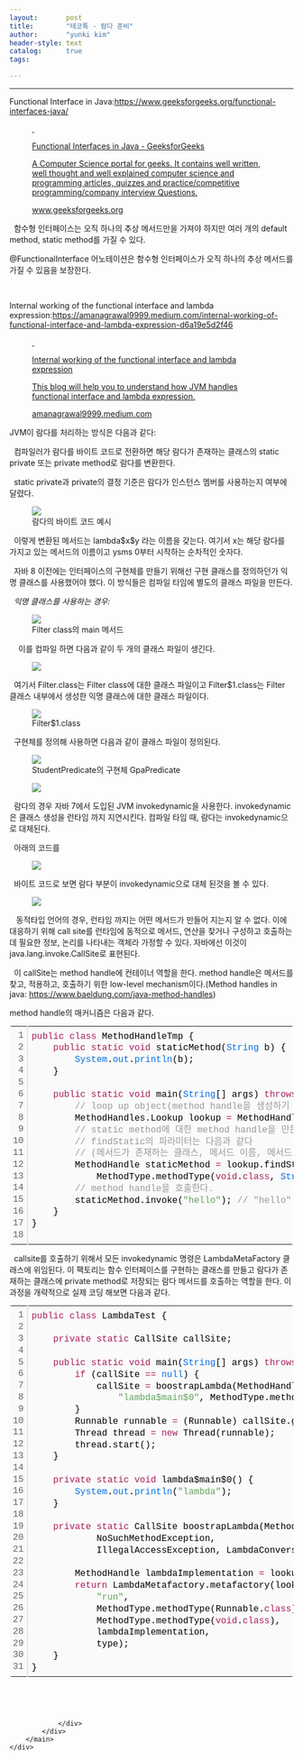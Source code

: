 ```yaml
---
layout:       post
title:        "테코톡 - 람다 준비"
author:       "yunki kim"
header-style: text
catalog:      true
tags: 

---
```


<head></head>
<body id="tt-body-page" class="">
<div id="wrap" class="wrap-right">
    <div id="container">
        <main class="main ">
            <div class="area-main">
                <div class="area-view">
                    <div class="article-header"></div>
                    <hr>
                    <div class="article-view">
                        <div class="contents_style">
                            <p data-ke-size="size16">Functional Interface in Java:<a href="https://www.geeksforgeeks.org/functional-interfaces-java/" target="_blank" rel="noopener">https://www.geeksforgeeks.org/functional-interfaces-java/</a></p>
<figure id="og_1647052144934" contenteditable="false" data-ke-type="opengraph" data-ke-align="alignCenter" data-og-type="article" data-og-title="Functional Interfaces in Java - GeeksforGeeks" data-og-description="A Computer Science portal for geeks. It contains well written, well thought and well explained computer science and programming articles, quizzes and practice/competitive programming/company interview Questions." data-og-host="www.geeksforgeeks.org" data-og-source-url="https://www.geeksforgeeks.org/functional-interfaces-java/" data-og-url="https://www.geeksforgeeks.org/functional-interfaces-java/" data-og-image="https://scrap.kakaocdn.net/dn/LIJJL/hyNFEvcu8X/qJKmwudKdEvKQaeVp84Lt1/img.png?width=200&amp;height=200&amp;face=0_0_200_200"><a href="https://www.geeksforgeeks.org/functional-interfaces-java/" target="_blank" rel="noopener" data-source-url="https://www.geeksforgeeks.org/functional-interfaces-java/">
<div class="og-image" style="background-image: url('https://scrap.kakaocdn.net/dn/LIJJL/hyNFEvcu8X/qJKmwudKdEvKQaeVp84Lt1/img.png?width=200&amp;height=200&amp;face=0_0_200_200');">&nbsp;</div>
<div class="og-text">
<p class="og-title" data-ke-size="size16">Functional Interfaces in Java - GeeksforGeeks</p>
<p class="og-desc" data-ke-size="size16">A Computer Science portal for geeks. It contains well written, well thought and well explained computer science and programming articles, quizzes and practice/competitive programming/company interview Questions.</p>
<p class="og-host" data-ke-size="size16">www.geeksforgeeks.org</p>
</div>
</a></figure>
<p data-ke-size="size16">&nbsp; 함수형 인터페이스는 오직 하나의 추상 메서드만을 가져야 하지만 여러 개의 default method, static method를 가질 수 있다.</p>
<p data-ke-size="size16">@FunctionalInterface 어노테이션은 함수형 인터페이스가 오직 하나의 추상 메서드를 가질 수 있음을 보장한다.</p>
<p data-ke-size="size16">&nbsp;</p>
<p data-ke-size="size16">Internal working of the functional interface and lambda expression:<a href="https://amanagrawal9999.medium.com/internal-working-of-functional-interface-and-lambda-expression-d6a19e5d2f46" target="_blank" rel="noopener">https://amanagrawal9999.medium.com/internal-working-of-functional-interface-and-lambda-expression-d6a19e5d2f46</a></p>
<figure id="og_1647052431712" contenteditable="false" data-ke-type="opengraph" data-ke-align="alignCenter" data-og-type="article" data-og-title="Internal working of the functional interface and lambda expression" data-og-description="This blog will help you to understand how JVM handles functional interface and lambda expression." data-og-host="amanagrawal9999.medium.com" data-og-source-url="https://amanagrawal9999.medium.com/internal-working-of-functional-interface-and-lambda-expression-d6a19e5d2f46" data-og-url="https://amanagrawal9999.medium.com/internal-working-of-functional-interface-and-lambda-expression-d6a19e5d2f46" data-og-image="https://scrap.kakaocdn.net/dn/cFz8Z9/hyNFHFskQv/tEKKX0Am8X9zmK4hFfNyXK/img.png?width=1200&amp;height=678&amp;face=0_0_1200_678,https://scrap.kakaocdn.net/dn/c0OgxY/hyNFIElXe6/PegPsvkfuNklkdqxkcjmp0/img.png?width=1400&amp;height=791&amp;face=0_0_1400_791"><a href="https://amanagrawal9999.medium.com/internal-working-of-functional-interface-and-lambda-expression-d6a19e5d2f46" target="_blank" rel="noopener" data-source-url="https://amanagrawal9999.medium.com/internal-working-of-functional-interface-and-lambda-expression-d6a19e5d2f46">
<div class="og-image" style="background-image: url('https://scrap.kakaocdn.net/dn/cFz8Z9/hyNFHFskQv/tEKKX0Am8X9zmK4hFfNyXK/img.png?width=1200&amp;height=678&amp;face=0_0_1200_678,https://scrap.kakaocdn.net/dn/c0OgxY/hyNFIElXe6/PegPsvkfuNklkdqxkcjmp0/img.png?width=1400&amp;height=791&amp;face=0_0_1400_791');">&nbsp;</div>
<div class="og-text">
<p class="og-title" data-ke-size="size16">Internal working of the functional interface and lambda expression</p>
<p class="og-desc" data-ke-size="size16">This blog will help you to understand how JVM handles functional interface and lambda expression.</p>
<p class="og-host" data-ke-size="size16">amanagrawal9999.medium.com</p>
</div>
</a></figure>
<p data-ke-size="size16">JVM이 람다를 처리하는 방식은 다음과 같다:</p>
<p data-ke-size="size16">&nbsp; 컴파일러가 람다를 바이트 코드로 전환하면 해당 람다가 존재하는 클래스의 static private 또는 private method로 람다를 변환한다.</p>
<p data-ke-size="size16">&nbsp; static private과 private의 결정 기준은 람다가 인스턴스 멤버를 사용하는지 여부에 달렸다.&nbsp;</p>
<p></p><figure class="imageblock alignCenter">
    <span data-lightbox="lightbox">
        <img src="/img/7YWM7L2U7YahIC0g656M64ukIOykgOu5hA==/img.png">
    </span>
    <figcaption>람다의 바이트 코드 예시</figcaption>
</figure><p></p>
<p data-ke-size="size16">&nbsp; 이렇게 변환된 메서드는 lambda$x$y 라는 이름을 갖는다. 여기서 x는 해당 람다를 가지고 있는 메서드의 이름이고 ysms 0부터 시작하는 순차적인 숫자다.&nbsp;</p>
<p data-ke-size="size16">&nbsp; 자바 8 이전에는 인터페이스의 구현체를 만들기 위해선 구현 클래스를 정의하던가 익명 클래스를 사용했어야 했다. 이 방식들은 컴파일 타임에 별도의 클래스 파일을 만든다.</p>
<p data-ke-size="size16">&nbsp;&nbsp;<i>익명 클래스를 사용하는 경우:</i></p>
<p></p><figure class="imageblock alignCenter">
    <span data-lightbox="lightbox">
        <img src="/img/7YWM7L2U7YahIC0g656M64ukIOykgOu5hA==/img_1.png">
    </span>
    <figcaption>Filter class의 main 메서드</figcaption>
</figure><p></p>
<p data-ke-size="size16">&nbsp; &nbsp; 이를 컴파일 하면 다음과 같이 두 개의 클래스 파일이 생긴다.</p>
<p></p><figure class="imageblock alignCenter">
    <span data-lightbox="lightbox">
        <img src="/img/7YWM7L2U7YahIC0g656M64ukIOykgOu5hA==/img_2.png">
    </span>
    <figcaption></figcaption>
</figure><p></p>
<p data-ke-size="size16">&nbsp; 여기서 Filter.class는 Filter class에 대한 클래스 파일이고 Filter$1.class는 Filter 클래스 내부에서 생성한 익명 클래스에 대한 클래스 파일이다.</p>
<p></p><figure class="imageblock alignCenter">
    <span data-lightbox="lightbox">
        <img src="/img/7YWM7L2U7YahIC0g656M64ukIOykgOu5hA==/img_3.png">
    </span>
    <figcaption>Filter$1.class</figcaption>
</figure><p></p>
<p data-ke-size="size16">&nbsp; 구현체를 정의해 사용하면 다음과 같이 클래스 파일이 정의된다.</p>
<p></p><figure class="imageblock alignCenter">
    <span data-lightbox="lightbox">
        <img src="/img/7YWM7L2U7YahIC0g656M64ukIOykgOu5hA==/img_4.png">
    </span>
    <figcaption>StudentPredicate의 구현체 GpaPredicate</figcaption>
</figure><figure class="imageblock alignCenter">
    <span data-lightbox="lightbox">
        <img src="/img/7YWM7L2U7YahIC0g656M64ukIOykgOu5hA==/img_5.png">
    </span>
    <figcaption></figcaption>
</figure><p></p>
<p data-ke-size="size16">&nbsp; 람다의 경우 자바 7에서 도입된 JVM invokedynamic을 사용한다. invokedynamic은 클래스 생성을 런타임 까지 지연시킨다. 컴파일 타임 때, 람다는 invokedynamic으로 대체된다.</p>
<p data-ke-size="size16">&nbsp; 아래의 코드를</p>
<p></p><figure class="imageblock alignCenter">
    <span data-lightbox="lightbox">
        <img src="/img/7YWM7L2U7YahIC0g656M64ukIOykgOu5hA==/img_6.png">
    </span>
    <figcaption></figcaption>
</figure><p></p>
<p data-ke-size="size16">&nbsp; 바이트 코드로 보면 람다 부분이 invokedynamic으로 대체 된것을 볼 수 있다.</p>
<p></p><figure class="imageblock alignCenter">
    <span data-lightbox="lightbox">
        <img src="/img/7YWM7L2U7YahIC0g656M64ukIOykgOu5hA==/img_7.png">
    </span>
    <figcaption></figcaption>
</figure><p></p>
<p data-ke-size="size16">&nbsp; &nbsp;동적타입 언어의 경우, 런타임 까지는 어떤 메서드가 만들어 지는지 알 수 없다. 이에 대응하기 위해 call site를 런타임에 동적으로 메서드, 연산을 찾거나 구성하고 호출하는 데 필요한 정보, 논리를 나타내는 객체라 가정할 수 있다. 자바에선 이것이 java.lang.invoke.CallSite로 표현된다.</p>
<p data-ke-size="size16">&nbsp; 이 callSite는 method handle에 컨테이너 역할을 한다. method handle은 메서드를 찾고, 적용하고, 호출하기 위한 low-level mechanism이다.(Method handles in java: <a href="https://www.baeldung.com/java-method-handles" target="_blank" rel="noopener">https://www.baeldung.com/java-method-handles</a>)</p>
<p data-ke-size="size16">method handle의 매커니즘은 다음과 같다.</p>
<div class="colorscripter-code" style="color: #010101; font-family: Consolas, 'Liberation Mono', Menlo, Courier, monospace !important; position: relative !important; overflow: auto;">
<table class="colorscripter-code-table" style="margin: 0; padding: 0; border: none; background-color: #fafafa; border-radius: 4px;" cellspacing="0" cellpadding="0" data-ke-align="alignLeft">
<tbody>
<tr>
<td style="padding: 6px; border-right: 2px solid #e5e5e5;">
<div style="margin: 0; padding: 0; word-break: normal; text-align: right; color: #666; font-family: Consolas, 'Liberation Mono', Menlo, Courier, monospace !important; line-height: 130%;">
<div style="line-height: 130%;">1</div>
<div style="line-height: 130%;">2</div>
<div style="line-height: 130%;">3</div>
<div style="line-height: 130%;">4</div>
<div style="line-height: 130%;">5</div>
<div style="line-height: 130%;">6</div>
<div style="line-height: 130%;">7</div>
<div style="line-height: 130%;">8</div>
<div style="line-height: 130%;">9</div>
<div style="line-height: 130%;">10</div>
<div style="line-height: 130%;">11</div>
<div style="line-height: 130%;">12</div>
<div style="line-height: 130%;">13</div>
<div style="line-height: 130%;">14</div>
<div style="line-height: 130%;">15</div>
<div style="line-height: 130%;">16</div>
<div style="line-height: 130%;">17</div>
<div style="line-height: 130%;">18</div>
</div>
</td>
<td style="padding: 6px 0; text-align: left;">
<div style="margin: 0; padding: 0; color: #010101; font-family: Consolas, 'Liberation Mono', Menlo, Courier, monospace !important; line-height: 130%;">
<div style="padding: 0 6px; white-space: pre; line-height: 130%;"><span style="color: #a71d5d;">public</span>&nbsp;<span style="color: #a71d5d;">class</span>&nbsp;MethodHandleTmp&nbsp;{</div>
<div style="padding: 0 6px; white-space: pre; line-height: 130%;">&nbsp;&nbsp;&nbsp;&nbsp;<span style="color: #a71d5d;">public</span>&nbsp;<span style="color: #a71d5d;">static</span>&nbsp;<span style="color: #a71d5d;">void</span>&nbsp;staticMethod(<span style="color: #066de2;">String</span>&nbsp;b)&nbsp;{</div>
<div style="padding: 0 6px; white-space: pre; line-height: 130%;">&nbsp;&nbsp;&nbsp;&nbsp;&nbsp;&nbsp;&nbsp;&nbsp;<span style="color: #066de2;">System</span>.<span style="color: #066de2;">out</span>.<span style="color: #066de2;">println</span>(b);</div>
<div style="padding: 0 6px; white-space: pre; line-height: 130%;">&nbsp;&nbsp;&nbsp;&nbsp;}</div>
<div style="padding: 0 6px; white-space: pre; line-height: 130%;">&nbsp;</div>
<div style="padding: 0 6px; white-space: pre; line-height: 130%;">&nbsp;&nbsp;&nbsp;&nbsp;<span style="color: #a71d5d;">public</span>&nbsp;<span style="color: #a71d5d;">static</span>&nbsp;<span style="color: #a71d5d;">void</span>&nbsp;main(<span style="color: #066de2;">String</span>[]&nbsp;args)&nbsp;<span style="color: #a71d5d;">throws</span>&nbsp;Throwable&nbsp;{</div>
<div style="padding: 0 6px; white-space: pre; line-height: 130%;">&nbsp;&nbsp;&nbsp;&nbsp;&nbsp;&nbsp;&nbsp;&nbsp;<span style="color: #999999;">//&nbsp;loop&nbsp;up&nbsp;object(method&nbsp;handle을&nbsp;생성하기&nbsp;위한&nbsp;팩토리)를&nbsp;반환한다.</span></div>
<div style="padding: 0 6px; white-space: pre; line-height: 130%;">&nbsp;&nbsp;&nbsp;&nbsp;&nbsp;&nbsp;&nbsp;&nbsp;MethodHandles.Lookup&nbsp;lookup&nbsp;<span style="color: #0086b3;"></span><span style="color: #a71d5d;">=</span>&nbsp;MethodHandles.lookup();</div>
<div style="padding: 0 6px; white-space: pre; line-height: 130%;">&nbsp;&nbsp;&nbsp;&nbsp;&nbsp;&nbsp;&nbsp;&nbsp;<span style="color: #999999;">//&nbsp;static&nbsp;method에&nbsp;대한&nbsp;method&nbsp;handle을&nbsp;만든다.</span></div>
<div style="padding: 0 6px; white-space: pre; line-height: 130%;">&nbsp;&nbsp;&nbsp;&nbsp;&nbsp;&nbsp;&nbsp;&nbsp;<span style="color: #999999;">//&nbsp;findStatic의&nbsp;파라미터는&nbsp;다음과&nbsp;같다</span></div>
<div style="padding: 0 6px; white-space: pre; line-height: 130%;">&nbsp;&nbsp;&nbsp;&nbsp;&nbsp;&nbsp;&nbsp;&nbsp;<span style="color: #999999;">//&nbsp;(메서드가&nbsp;존재하는&nbsp;클래스,&nbsp;메서드&nbsp;이름,&nbsp;메서드&nbsp;타입(반환값,&nbsp;파라미터&nbsp;타입))</span></div>
<div style="padding: 0 6px; white-space: pre; line-height: 130%;">&nbsp;&nbsp;&nbsp;&nbsp;&nbsp;&nbsp;&nbsp;&nbsp;MethodHandle&nbsp;staticMethod&nbsp;<span style="color: #0086b3;"></span><span style="color: #a71d5d;">=</span>&nbsp;lookup.findStatic(MethodHandleTmp.<span style="color: #a71d5d;">class</span>,&nbsp;<span style="color: #63a35c;">"staticMethod"</span>,</div>
<div style="padding: 0 6px; white-space: pre; line-height: 130%;">&nbsp;&nbsp;&nbsp;&nbsp;&nbsp;&nbsp;&nbsp;&nbsp;&nbsp;&nbsp;&nbsp;&nbsp;MethodType.methodType(<span style="color: #a71d5d;">void</span>.<span style="color: #a71d5d;">class</span>,&nbsp;<span style="color: #066de2;">String</span>.<span style="color: #a71d5d;">class</span>));</div>
<div style="padding: 0 6px; white-space: pre; line-height: 130%;">&nbsp;&nbsp;&nbsp;&nbsp;&nbsp;&nbsp;&nbsp;&nbsp;<span style="color: #999999;">//&nbsp;method&nbsp;handle을&nbsp;호출한다.</span></div>
<div style="padding: 0 6px; white-space: pre; line-height: 130%;">&nbsp;&nbsp;&nbsp;&nbsp;&nbsp;&nbsp;&nbsp;&nbsp;staticMethod.invoke(<span style="color: #63a35c;">"hello"</span>);&nbsp;<span style="color: #999999;">//&nbsp;"hello"&nbsp;출력</span></div>
<div style="padding: 0 6px; white-space: pre; line-height: 130%;">&nbsp;&nbsp;&nbsp;&nbsp;}</div>
<div style="padding: 0 6px; white-space: pre; line-height: 130%;">}</div>
<div style="padding: 0 6px; white-space: pre; line-height: 130%;">&nbsp;</div>
</div>
<div style="text-align: right; margin-top: -13px; margin-right: 5px; font-size: 9px; font-style: italic;"><a style="color: #e5e5e5text-decoration:none;" href="http://colorscripter.com/info#e" target="_blank" rel="noopener">Colored by Color Scripter</a></div>
</td>
<td style="vertical-align: bottom; padding: 0 2px 4px 0;"><a style="text-decoration: none; color: white;" href="http://colorscripter.com/info#e" target="_blank" rel="noopener"><span style="font-size: 9px; word-break: normal; background-color: #e5e5e5; color: white; border-radius: 10px; padding: 1px;">cs</span></a></td>
</tr>
</tbody>
</table>
</div>
<p data-ke-size="size16">&nbsp; callsite를 호출하기 위해서 모든 invokedynamic 명령은 LambdaMetaFactory 클래스에 위임된다. 이 팩토리는 함수 인터페이스를 구현하는 클래스를 만들고 람다가 존재하는 클래스에 private method로 저장되는 람다 메서드를 호출하는 역할을 한다. 이 과정을 개략적으로 실제 코딩 해보면 다음과 같다.</p>
<div class="colorscripter-code" style="color: #010101; font-family: Consolas, 'Liberation Mono', Menlo, Courier, monospace !important; position: relative !important; overflow: auto;">
<table class="colorscripter-code-table" style="margin: 0; padding: 0; border: none; background-color: #fafafa; border-radius: 4px;" cellspacing="0" cellpadding="0" data-ke-align="alignLeft">
<tbody>
<tr>
<td style="padding: 6px; border-right: 2px solid #e5e5e5;">
<div style="margin: 0; padding: 0; word-break: normal; text-align: right; color: #666; font-family: Consolas, 'Liberation Mono', Menlo, Courier, monospace !important; line-height: 130%;">
<div style="line-height: 130%;">1</div>
<div style="line-height: 130%;">2</div>
<div style="line-height: 130%;">3</div>
<div style="line-height: 130%;">4</div>
<div style="line-height: 130%;">5</div>
<div style="line-height: 130%;">6</div>
<div style="line-height: 130%;">7</div>
<div style="line-height: 130%;">8</div>
<div style="line-height: 130%;">9</div>
<div style="line-height: 130%;">10</div>
<div style="line-height: 130%;">11</div>
<div style="line-height: 130%;">12</div>
<div style="line-height: 130%;">13</div>
<div style="line-height: 130%;">14</div>
<div style="line-height: 130%;">15</div>
<div style="line-height: 130%;">16</div>
<div style="line-height: 130%;">17</div>
<div style="line-height: 130%;">18</div>
<div style="line-height: 130%;">19</div>
<div style="line-height: 130%;">20</div>
<div style="line-height: 130%;">21</div>
<div style="line-height: 130%;">22</div>
<div style="line-height: 130%;">23</div>
<div style="line-height: 130%;">24</div>
<div style="line-height: 130%;">25</div>
<div style="line-height: 130%;">26</div>
<div style="line-height: 130%;">27</div>
<div style="line-height: 130%;">28</div>
<div style="line-height: 130%;">29</div>
<div style="line-height: 130%;">30</div>
<div style="line-height: 130%;">31</div>
</div>
</td>
<td style="padding: 6px 0; text-align: left;">
<div style="margin: 0; padding: 0; color: #010101; font-family: Consolas, 'Liberation Mono', Menlo, Courier, monospace !important; line-height: 130%;">
<div style="padding: 0 6px; white-space: pre; line-height: 130%;"><span style="color: #a71d5d;">public</span>&nbsp;<span style="color: #a71d5d;">class</span>&nbsp;LambdaTest&nbsp;{</div>
<div style="padding: 0 6px; white-space: pre; line-height: 130%;">&nbsp;</div>
<div style="padding: 0 6px; white-space: pre; line-height: 130%;">&nbsp;&nbsp;&nbsp;&nbsp;<span style="color: #a71d5d;">private</span>&nbsp;<span style="color: #a71d5d;">static</span>&nbsp;CallSite&nbsp;callSite;</div>
<div style="padding: 0 6px; white-space: pre; line-height: 130%;">&nbsp;</div>
<div style="padding: 0 6px; white-space: pre; line-height: 130%;">&nbsp;&nbsp;&nbsp;&nbsp;<span style="color: #a71d5d;">public</span>&nbsp;<span style="color: #a71d5d;">static</span>&nbsp;<span style="color: #a71d5d;">void</span>&nbsp;main(<span style="color: #066de2;">String</span>[]&nbsp;args)&nbsp;<span style="color: #a71d5d;">throws</span>&nbsp;Throwable&nbsp;{</div>
<div style="padding: 0 6px; white-space: pre; line-height: 130%;">&nbsp;&nbsp;&nbsp;&nbsp;&nbsp;&nbsp;&nbsp;&nbsp;<span style="color: #a71d5d;">if</span>&nbsp;(callSite&nbsp;<span style="color: #0086b3;"></span><span style="color: #a71d5d;">=</span><span style="color: #0086b3;"></span><span style="color: #a71d5d;">=</span>&nbsp;<span style="color: #066de2;">null</span>)&nbsp;{</div>
<div style="padding: 0 6px; white-space: pre; line-height: 130%;">&nbsp;&nbsp;&nbsp;&nbsp;&nbsp;&nbsp;&nbsp;&nbsp;&nbsp;&nbsp;&nbsp;&nbsp;callSite&nbsp;<span style="color: #0086b3;"></span><span style="color: #a71d5d;">=</span>&nbsp;boostrapLambda(MethodHandles.lookup(),</div>
<div style="padding: 0 6px; white-space: pre; line-height: 130%;">&nbsp;&nbsp;&nbsp;&nbsp;&nbsp;&nbsp;&nbsp;&nbsp;&nbsp;&nbsp;&nbsp;&nbsp;&nbsp;&nbsp;&nbsp;&nbsp;<span style="color: #63a35c;">"lambda$main$0"</span>,&nbsp;MethodType.methodType(<span style="color: #a71d5d;">void</span>.<span style="color: #a71d5d;">class</span>));</div>
<div style="padding: 0 6px; white-space: pre; line-height: 130%;">&nbsp;&nbsp;&nbsp;&nbsp;&nbsp;&nbsp;&nbsp;&nbsp;}</div>
<div style="padding: 0 6px; white-space: pre; line-height: 130%;">&nbsp;&nbsp;&nbsp;&nbsp;&nbsp;&nbsp;&nbsp;&nbsp;Runnable&nbsp;runnable&nbsp;<span style="color: #0086b3;"></span><span style="color: #a71d5d;">=</span>&nbsp;(Runnable)&nbsp;callSite.getTarget().invokeExact();</div>
<div style="padding: 0 6px; white-space: pre; line-height: 130%;">&nbsp;&nbsp;&nbsp;&nbsp;&nbsp;&nbsp;&nbsp;&nbsp;Thread&nbsp;thread&nbsp;<span style="color: #0086b3;"></span><span style="color: #a71d5d;">=</span>&nbsp;<span style="color: #a71d5d;">new</span>&nbsp;Thread(runnable);</div>
<div style="padding: 0 6px; white-space: pre; line-height: 130%;">&nbsp;&nbsp;&nbsp;&nbsp;&nbsp;&nbsp;&nbsp;&nbsp;thread.start();</div>
<div style="padding: 0 6px; white-space: pre; line-height: 130%;">&nbsp;&nbsp;&nbsp;&nbsp;}</div>
<div style="padding: 0 6px; white-space: pre; line-height: 130%;">&nbsp;</div>
<div style="padding: 0 6px; white-space: pre; line-height: 130%;">&nbsp;&nbsp;&nbsp;&nbsp;<span style="color: #a71d5d;">private</span>&nbsp;<span style="color: #a71d5d;">static</span>&nbsp;<span style="color: #a71d5d;">void</span>&nbsp;lambda$main$0()&nbsp;{</div>
<div style="padding: 0 6px; white-space: pre; line-height: 130%;">&nbsp;&nbsp;&nbsp;&nbsp;&nbsp;&nbsp;&nbsp;&nbsp;<span style="color: #066de2;">System</span>.<span style="color: #066de2;">out</span>.<span style="color: #066de2;">println</span>(<span style="color: #63a35c;">"lambda"</span>);</div>
<div style="padding: 0 6px; white-space: pre; line-height: 130%;">&nbsp;&nbsp;&nbsp;&nbsp;}</div>
<div style="padding: 0 6px; white-space: pre; line-height: 130%;">&nbsp;</div>
<div style="padding: 0 6px; white-space: pre; line-height: 130%;">&nbsp;&nbsp;&nbsp;&nbsp;<span style="color: #a71d5d;">private</span>&nbsp;<span style="color: #a71d5d;">static</span>&nbsp;CallSite&nbsp;boostrapLambda(MethodHandles.Lookup&nbsp;lookup,&nbsp;<span style="color: #066de2;">String</span>&nbsp;name,&nbsp;MethodType&nbsp;type)&nbsp;<span style="color: #a71d5d;">throws</span></div>
<div style="padding: 0 6px; white-space: pre; line-height: 130%;">&nbsp;&nbsp;&nbsp;&nbsp;&nbsp;&nbsp;&nbsp;&nbsp;&nbsp;&nbsp;&nbsp;&nbsp;NoSuchMethodException,</div>
<div style="padding: 0 6px; white-space: pre; line-height: 130%;">&nbsp;&nbsp;&nbsp;&nbsp;&nbsp;&nbsp;&nbsp;&nbsp;&nbsp;&nbsp;&nbsp;&nbsp;IllegalAccessException,&nbsp;LambdaConversionException&nbsp;{</div>
<div style="padding: 0 6px; white-space: pre; line-height: 130%;">&nbsp;</div>
<div style="padding: 0 6px; white-space: pre; line-height: 130%;">&nbsp;&nbsp;&nbsp;&nbsp;&nbsp;&nbsp;&nbsp;&nbsp;MethodHandle&nbsp;lambdaImplementation&nbsp;<span style="color: #0086b3;"></span><span style="color: #a71d5d;">=</span>&nbsp;lookup.findStatic(lookup.lookupClass(),&nbsp;name,&nbsp;type);</div>
<div style="padding: 0 6px; white-space: pre; line-height: 130%;">&nbsp;&nbsp;&nbsp;&nbsp;&nbsp;&nbsp;&nbsp;&nbsp;<span style="color: #a71d5d;">return</span>&nbsp;LambdaMetafactory.metafactory(lookup,</div>
<div style="padding: 0 6px; white-space: pre; line-height: 130%;">&nbsp;&nbsp;&nbsp;&nbsp;&nbsp;&nbsp;&nbsp;&nbsp;&nbsp;&nbsp;&nbsp;&nbsp;<span style="color: #63a35c;">"run"</span>,</div>
<div style="padding: 0 6px; white-space: pre; line-height: 130%;">&nbsp;&nbsp;&nbsp;&nbsp;&nbsp;&nbsp;&nbsp;&nbsp;&nbsp;&nbsp;&nbsp;&nbsp;MethodType.methodType(Runnable.<span style="color: #a71d5d;">class</span>),</div>
<div style="padding: 0 6px; white-space: pre; line-height: 130%;">&nbsp;&nbsp;&nbsp;&nbsp;&nbsp;&nbsp;&nbsp;&nbsp;&nbsp;&nbsp;&nbsp;&nbsp;MethodType.methodType(<span style="color: #a71d5d;">void</span>.<span style="color: #a71d5d;">class</span>),</div>
<div style="padding: 0 6px; white-space: pre; line-height: 130%;">&nbsp;&nbsp;&nbsp;&nbsp;&nbsp;&nbsp;&nbsp;&nbsp;&nbsp;&nbsp;&nbsp;&nbsp;lambdaImplementation,</div>
<div style="padding: 0 6px; white-space: pre; line-height: 130%;">&nbsp;&nbsp;&nbsp;&nbsp;&nbsp;&nbsp;&nbsp;&nbsp;&nbsp;&nbsp;&nbsp;&nbsp;type);</div>
<div style="padding: 0 6px; white-space: pre; line-height: 130%;">&nbsp;&nbsp;&nbsp;&nbsp;}</div>
<div style="padding: 0 6px; white-space: pre; line-height: 130%;">}</div>
</div>
<div style="text-align: right; margin-top: -13px; margin-right: 5px; font-size: 9px; font-style: italic;"><a style="color: #e5e5e5text-decoration:none;" href="http://colorscripter.com/info#e" target="_blank" rel="noopener">Colored by Color Scripter</a></div>
</td>
<td style="vertical-align: bottom; padding: 0 2px 4px 0;"><a style="text-decoration: none; color: white;" href="http://colorscripter.com/info#e" target="_blank" rel="noopener"><span style="font-size: 9px; word-break: normal; background-color: #e5e5e5; color: white; border-radius: 10px; padding: 1px;">cs</span></a></td>
</tr>
</tbody>
</table>
</div>
<p data-ke-size="size16">&nbsp;</p>
                        </div>
                        <br>
                        <div class="tags"></div>
                    </div>
                    
                </div>
            </div>
        </main>
    </div>
</div>


</body>